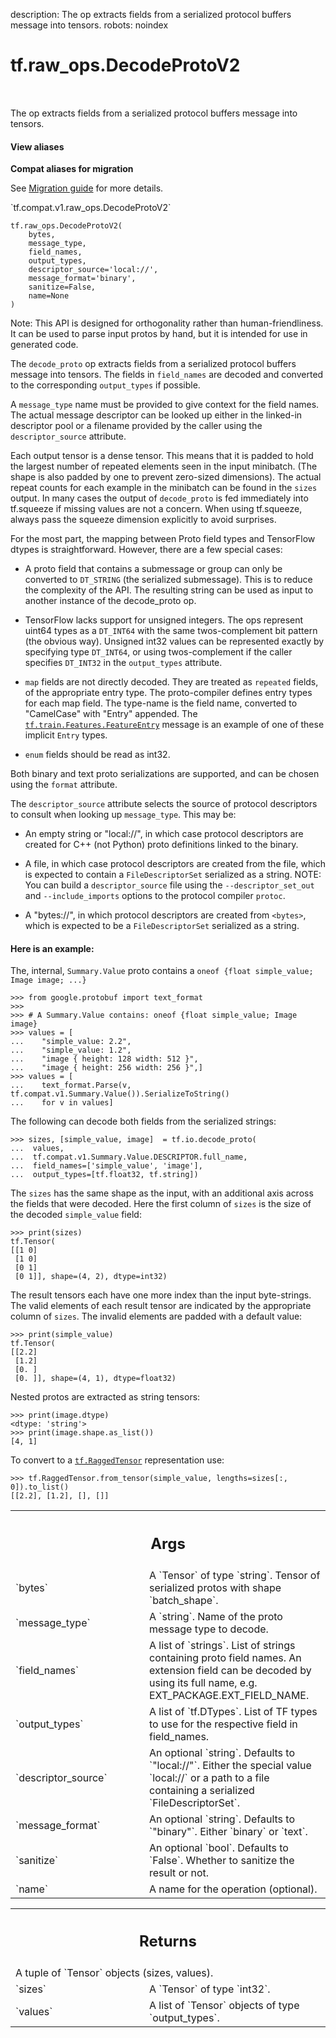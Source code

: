 description: The op extracts fields from a serialized protocol buffers message into tensors.
robots: noindex

# tf.raw_ops.DecodeProtoV2

<!-- Insert buttons and diff -->

<table class="tfo-notebook-buttons tfo-api nocontent" align="left">

</table>



The op extracts fields from a serialized protocol buffers message into tensors.

<section class="expandable">
  <h4 class="showalways">View aliases</h4>
  <p>
<b>Compat aliases for migration</b>
<p>See
<a href="https://www.tensorflow.org/guide/migrate">Migration guide</a> for
more details.</p>
<p>`tf.compat.v1.raw_ops.DecodeProtoV2`</p>
</p>
</section>

<pre class="devsite-click-to-copy prettyprint lang-py tfo-signature-link">
<code>tf.raw_ops.DecodeProtoV2(
    bytes,
    message_type,
    field_names,
    output_types,
    descriptor_source=&#x27;local://&#x27;,
    message_format=&#x27;binary&#x27;,
    sanitize=False,
    name=None
)
</code></pre>



<!-- Placeholder for "Used in" -->

Note: This API is designed for orthogonality rather than human-friendliness. It
can be used to parse input protos by hand, but it is intended for use in
generated code.

The `decode_proto` op extracts fields from a serialized protocol buffers
message into tensors.  The fields in `field_names` are decoded and converted
to the corresponding `output_types` if possible.

A `message_type` name must be provided to give context for the field names.
The actual message descriptor can be looked up either in the linked-in
descriptor pool or a filename provided by the caller using the
`descriptor_source` attribute.

Each output tensor is a dense tensor. This means that it is padded to hold
the largest number of repeated elements seen in the input minibatch. (The
shape is also padded by one to prevent zero-sized dimensions). The actual
repeat counts for each example in the minibatch can be found in the `sizes`
output. In many cases the output of `decode_proto` is fed immediately into
tf.squeeze if missing values are not a concern. When using tf.squeeze, always
pass the squeeze dimension explicitly to avoid surprises.

For the most part, the mapping between Proto field types and TensorFlow dtypes
is straightforward. However, there are a few special cases:

- A proto field that contains a submessage or group can only be converted
to `DT_STRING` (the serialized submessage). This is to reduce the complexity
of the API. The resulting string can be used as input to another instance of
the decode_proto op.

- TensorFlow lacks support for unsigned integers. The ops represent uint64
types as a `DT_INT64` with the same twos-complement bit pattern (the obvious
way). Unsigned int32 values can be represented exactly by specifying type
`DT_INT64`, or using twos-complement if the caller specifies `DT_INT32` in
the `output_types` attribute.

- `map` fields are not directly decoded. They are treated as `repeated` fields,
of the appropriate entry type. The proto-compiler defines entry types for each
map field. The type-name is the field name, converted to "CamelCase" with
"Entry" appended. The <a href="../../tf/train/Features/FeatureEntry.md"><code>tf.train.Features.FeatureEntry</code></a> message is an example of
one of these implicit `Entry` types.

- `enum` fields should be read as int32.

Both binary and text proto serializations are supported, and can be
chosen using the `format` attribute.

The `descriptor_source` attribute selects the source of protocol
descriptors to consult when looking up `message_type`. This may be:

- An empty string  or "local://", in which case protocol descriptors are
created for C++ (not Python) proto definitions linked to the binary.

- A file, in which case protocol descriptors are created from the file,
which is expected to contain a `FileDescriptorSet` serialized as a string.
NOTE: You can build a `descriptor_source` file using the `--descriptor_set_out`
and `--include_imports` options to the protocol compiler `protoc`.

- A "bytes://<bytes>", in which protocol descriptors are created from `<bytes>`,
which is expected to be a `FileDescriptorSet` serialized as a string.

#### Here is an example:



The, internal, `Summary.Value` proto contains a
`oneof {float simple_value; Image image; ...}`

```
>>> from google.protobuf import text_format
>>>
>>> # A Summary.Value contains: oneof {float simple_value; Image image}
>>> values = [
...    "simple_value: 2.2",
...    "simple_value: 1.2",
...    "image { height: 128 width: 512 }",
...    "image { height: 256 width: 256 }",]
>>> values = [
...    text_format.Parse(v, tf.compat.v1.Summary.Value()).SerializeToString()
...    for v in values]
```

The following can decode both fields from the serialized strings:

```
>>> sizes, [simple_value, image]  = tf.io.decode_proto(
...  values,
...  tf.compat.v1.Summary.Value.DESCRIPTOR.full_name,
...  field_names=['simple_value', 'image'],
...  output_types=[tf.float32, tf.string])
```

The `sizes` has the same shape as the input, with an additional axis across the
fields that were decoded. Here the first column of `sizes` is the size of the
decoded `simple_value` field:

```
>>> print(sizes)
tf.Tensor(
[[1 0]
 [1 0]
 [0 1]
 [0 1]], shape=(4, 2), dtype=int32)
```

The result tensors each have one more index than the input byte-strings.
The valid elements of each result tensor are indicated by
the appropriate column of `sizes`. The invalid elements are padded with a
default value:

```
>>> print(simple_value)
tf.Tensor(
[[2.2]
 [1.2]
 [0. ]
 [0. ]], shape=(4, 1), dtype=float32)
```

Nested protos are extracted as string tensors:

```
>>> print(image.dtype)
<dtype: 'string'>
>>> print(image.shape.as_list())
[4, 1]
```

To convert to a <a href="../../tf/RaggedTensor.md"><code>tf.RaggedTensor</code></a> representation use:

```
>>> tf.RaggedTensor.from_tensor(simple_value, lengths=sizes[:, 0]).to_list()
[[2.2], [1.2], [], []]
```

<!-- Tabular view -->
 <table class="responsive fixed orange">
<colgroup><col width="214px"><col></colgroup>
<tr><th colspan="2"><h2 class="add-link">Args</h2></th></tr>

<tr>
<td>
`bytes`
</td>
<td>
A `Tensor` of type `string`.
Tensor of serialized protos with shape `batch_shape`.
</td>
</tr><tr>
<td>
`message_type`
</td>
<td>
A `string`. Name of the proto message type to decode.
</td>
</tr><tr>
<td>
`field_names`
</td>
<td>
A list of `strings`.
List of strings containing proto field names. An extension field can be decoded
by using its full name, e.g. EXT_PACKAGE.EXT_FIELD_NAME.
</td>
</tr><tr>
<td>
`output_types`
</td>
<td>
A list of `tf.DTypes`.
List of TF types to use for the respective field in field_names.
</td>
</tr><tr>
<td>
`descriptor_source`
</td>
<td>
An optional `string`. Defaults to `"local://"`.
Either the special value `local://` or a path to a file containing
a serialized `FileDescriptorSet`.
</td>
</tr><tr>
<td>
`message_format`
</td>
<td>
An optional `string`. Defaults to `"binary"`.
Either `binary` or `text`.
</td>
</tr><tr>
<td>
`sanitize`
</td>
<td>
An optional `bool`. Defaults to `False`.
Whether to sanitize the result or not.
</td>
</tr><tr>
<td>
`name`
</td>
<td>
A name for the operation (optional).
</td>
</tr>
</table>



<!-- Tabular view -->
 <table class="responsive fixed orange">
<colgroup><col width="214px"><col></colgroup>
<tr><th colspan="2"><h2 class="add-link">Returns</h2></th></tr>
<tr class="alt">
<td colspan="2">
A tuple of `Tensor` objects (sizes, values).
</td>
</tr>
<tr>
<td>
`sizes`
</td>
<td>
A `Tensor` of type `int32`.
</td>
</tr><tr>
<td>
`values`
</td>
<td>
A list of `Tensor` objects of type `output_types`.
</td>
</tr>
</table>

